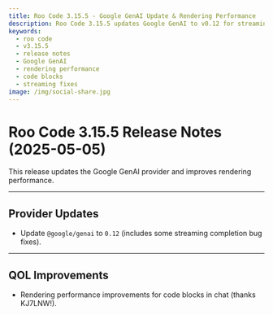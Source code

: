 ```yaml
---
title: Roo Code 3.15.5 - Google GenAI Update & Rendering Performance
description: Roo Code 3.15.5 updates Google GenAI to v0.12 for streaming fixes and improves code block rendering performance in chat.
keywords:
  - roo code
  - v3.15.5
  - release notes
  - Google GenAI
  - rendering performance
  - code blocks
  - streaming fixes
image: /img/social-share.jpg
---
```


# Roo Code 3.15.5 Release Notes (2025-05-05)

This release updates the Google GenAI provider and improves rendering performance.

---

## Provider Updates

*   Update `@google/genai` to `0.12` (includes some streaming completion bug fixes).

---

## QOL Improvements

*   Rendering performance improvements for code blocks in chat (thanks KJ7LNW!).